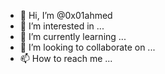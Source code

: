- 👋 Hi, I’m @0x01ahmed
- 👀 I’m interested in ...
- 🌱 I’m currently learning ...
- 💞️ I’m looking to collaborate on ...
- 📫 How to reach me ...

<!---
0x01ahmed/0x01ahmed is a ✨ special ✨ repository because its `README.md` (this file) appears on your GitHub profile.
You can click the Preview link to take a look at your changes.
--->
